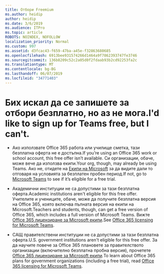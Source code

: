 ```yaml
---
title: Отбори Freemium
ms.author: heidip
author: heidip
ms.date: 3/6/2019
ms.audience: ITPro
ms.topic: article
ROBOTS: NOINDEX, NOFOLLOW
localization_priority: Normal
ms.custom: 997
ms.assetid: d3fcac43-f659-47ba-a45e-f32863680685
ms.openlocfilehash: 6913bee931574266d1464a9f7862393747fe3746
ms.sourcegitcommit: 136b8209c52c2a05d0f2fdaab93b2cd92253fa2c
ms.translationtype: MT
ms.contentlocale: bg-BG
ms.lasthandoff: 06/07/2019
ms.locfileid: "34771403"
---
```

# <a name="id-like-to-sign-up-for-teams-free-but-i-cant"></a><span data-ttu-id="2af38-102">Бих искал да се запишете за отбори безплатно, но аз не мога.</span><span class="sxs-lookup"><span data-stu-id="2af38-102">I'd like to sign up for Teams free, but I can't.</span></span>

- <span data-ttu-id="2af38-103">Ако използвате Office 365 работа или училище сметка, тази безплатна оферта не е достъпна.</span><span class="sxs-lookup"><span data-stu-id="2af38-103">If you’re using an Office 365 work or school account, this free offer isn’t available.</span></span> <span data-ttu-id="2af38-104">Си организации, обаче, може вече да използва екипи.</span><span class="sxs-lookup"><span data-stu-id="2af38-104">Your org, though, may already be using Teams.</span></span> <span data-ttu-id="2af38-105">Ако не, отидете на [Екипи на Microsoft](https://products.office.com/microsoft-teams/group-chat-software) за да видите дали то отговаря на условията за безплатен пробен период.</span><span class="sxs-lookup"><span data-stu-id="2af38-105">If not, go to [Microsoft Teams](https://products.office.com/microsoft-teams/group-chat-software) to see if it’s eligible for a free trial.</span></span>

- <span data-ttu-id="2af38-106">Академични институции не са допустими за тази безплатна оферта.</span><span class="sxs-lookup"><span data-stu-id="2af38-106">Academic institutions aren't eligible for this free offer.</span></span> <span data-ttu-id="2af38-107">Учителите и учениците, обаче, може да получите безплатна версия на Office 365, която включва пълната версия на екипи на Microsoft.</span><span class="sxs-lookup"><span data-stu-id="2af38-107">Teachers and students, though, can get a free version of Office 365, which includes a full version of Microsoft Teams.</span></span> <span data-ttu-id="2af38-108">Вижте [Office 365 лицензиране за Microsoft екипи](https://docs.microsoft.com/microsoftteams/office-365-licensing).</span><span class="sxs-lookup"><span data-stu-id="2af38-108">See [Office 365 licensing for Microsoft Teams](https://docs.microsoft.com/microsoftteams/office-365-licensing).</span></span>

- <span data-ttu-id="2af38-109">САЩ правителствени институции не са допустими за тази безплатна оферта.</span><span class="sxs-lookup"><span data-stu-id="2af38-109">U.S. government institutions aren't eligible for this free offer.</span></span> <span data-ttu-id="2af38-110">За да научите повече за Office 365 плановете за правителството организации (включително безплатна пробна версия), прочетете [Office 365 лицензиране за Microsoft екипи](https://docs.microsoft.com/microsoftteams/office-365-licensing).</span><span class="sxs-lookup"><span data-stu-id="2af38-110">To learn about Office 365 plans for government organizations (including a free trial), read [Office 365 licensing for Microsoft Teams](https://docs.microsoft.com/microsoftteams/office-365-licensing).</span></span>


